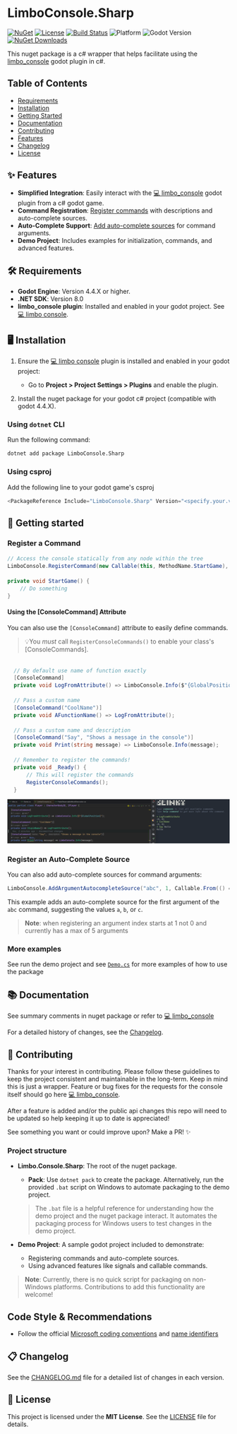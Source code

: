 # LimboConsole.Sharp

[![NuGet](https://img.shields.io/nuget/v/LimboConsole.Sharp.svg)](https://www.nuget.org/packages/LimboConsole.Sharp)
[![License](https://img.shields.io/badge/license-MIT-blue.svg)](LICENSE)
[![Build Status](https://github.com/RcubDev/limbo_console_sharp/actions/workflows/build-and-publish.yaml/badge.svg)](https://github.com/RcubDev/limbo_console_sharp/actions)
![Platform](https://img.shields.io/badge/platform-.NET-purple)
![Godot Version](https://img.shields.io/badge/Godot-4.4.X-yellow)
[![NuGet Downloads](https://img.shields.io/nuget/dt/LimboConsole.Sharp.svg)](https://www.nuget.org/packages/LimboConsole.Sharp)

This nuget package is a c# wrapper that helps facilitate using the [limbo_console](https://github.com/limbonaut/limbo_console) godot plugin in c#.

## Table of Contents

- [Requirements](#️-requirements)
- [Installation](#️-installation)
- [Getting Started](#-getting-started)
- [Documentation](#-documentation)
- [Contributing](#-contributing)
- [Features](#-features)
- [Changelog](#-changelog)
- [License](#-license)

## ✨ Features

- **Simplified Integration**: Easily interact with the [💻 limbo_console](https://github.com/limbonaut/limbo_console) godot plugin from a c# godot game.
- **Command Registration**: [Register commands](#register-a-command) with descriptions and auto-complete sources.
- **Auto-Complete Support**: [Add auto-complete sources](#register-an-auto-complete-source) for command arguments.
- **Demo Project**: Includes examples for initialization, commands, and advanced features.

## 🛠️ Requirements

- **Godot Engine**: Version 4.4.X or higher.
- **.NET SDK**: Version 8.0
- **limbo_console plugin**: Installed and enabled in your godot project. See [💻 limbo console](https://github.com/limbonaut/limbo_console).

## 🖥️ Installation

1. Ensure the [💻 limbo console](https://github.com/limbonaut/limbo_console) plugin is installed and enabled in your godot project:
   - Go to **Project > Project Settings > Plugins** and enable the plugin.

2. Install the nuget package for your godot c# project (compatible with godot 4.4.X).

### Using `dotnet` CLI

Run the following command:

```bash
dotnet add package LimboConsole.Sharp
```

### Using csproj

Add the following line to your godot game's csproj

```cs
<PackageReference Include="LimboConsole.Sharp" Version="<specify.your.version>" />
````

## 📝 Getting started

### Register a Command

```csharp
// Access the console statically from any node within the tree
LimboConsole.RegisterCommand(new Callable(this, MethodName.StartGame), "start_game", "Starts the game");

private void StartGame() {
    // Do something
}
```

#### Using the [ConsoleCommand] Attribute

You can also use the `[ConsoleCommand]` attribute to easily define commands. 

> 💡You _must_ call `RegisterConsoleCommands()` to enable your class's [ConsoleCommands].

```csharp

  // By default use name of function exactly
  [ConsoleCommand]
  private void LogFromAttribute() => LimboConsole.Info($"{GlobalPosition}");

  // Pass a custom name
  [ConsoleCommand("CoolName")]
  private void AFunctionName() => LogFromAttribute();

  // Pass a custom name and description
  [ConsoleCommand("Say", "Shows a message in the console")]
  private void Print(string message) => LimboConsole.Info(message);

  // Remember to register the commands!
  private void _Ready() {
      // This will register the commands
      RegisterConsoleCommands();
  }

```

![ConsoleCommand Attribute In Use](docs/consoleCommandExamples.png)

### Register an Auto-Complete Source

You can also add auto-complete sources for command arguments:

```csharp
LimboConsole.AddArgumentAutocompleteSource("abc", 1, Callable.From(() => new string[] { "a", "b", "c" }));
```

This example adds an auto-complete source for the first argument of the `abc` command, suggesting the values `a`, `b`, or `c`.

> **Note**:  when registering an argument index starts at 1 not 0 and currently has a max of 5 arguments

### More examples

See run the demo project and see [`Demo.cs`](demo/Demo.cs) for more examples of how to use the package

## 📚 Documentation

See summary comments in nuget package or refer to [💻 limbo_console](https://github.com/limbonaut/limbo_console)

For a detailed history of changes, see the [Changelog](CHANGELOG.md).

## 🤝 Contributing

Thanks for your interest in contributing. Please follow these guidelines to keep the project consistent and maintainable in the long-term. Keep in mind this is just a wrapper. Feature or bug fixes for the requests for the console itself should go here [💻 limbo_console](https://github.com/limbonaut/limbo_console).

After a feature is added and/or the public api changes this repo will need to be updated so help keeping it up to date is appreciated!

See something you want or could improve upon? Make a PR! ✨

### Project structure

- **Limbo.Console.Sharp**: The root of the nuget package.
  - **Pack**: Use `dotnet pack` to create the package. Alternatively, run the provided `.bat` script on Windows to automate packaging to the demo project.

  > The `.bat` file is a helpful reference for understanding how the demo project and the nuget package interact. It automates the packaging process for Windows users to test changes in the demo project.

- **Demo Project**: A sample godot project included to demonstrate:
  - Registering commands and auto-complete sources.
  - Using advanced features like signals and callable commands.

> **Note**: Currently, there is no quick script for packaging on non-Windows platforms. Contributions to add this functionality are welcome!

## Code Style & Recommendations

- Follow the official [Microsoft coding conventions](https://learn.microsoft.com/en-us/dotnet/csharp/fundamentals/coding-style/coding-conventions) and [name identifiers](https://learn.microsoft.com/en-us/dotnet/csharp/fundamentals/coding-style/identifier-names)

## 📋 Changelog

See the [CHANGELOG.md](CHANGELOG.md) file for a detailed list of changes in each version.

## 📜 License

This project is licensed under the **MIT License**. See the [LICENSE](LICENSE) file for details.
